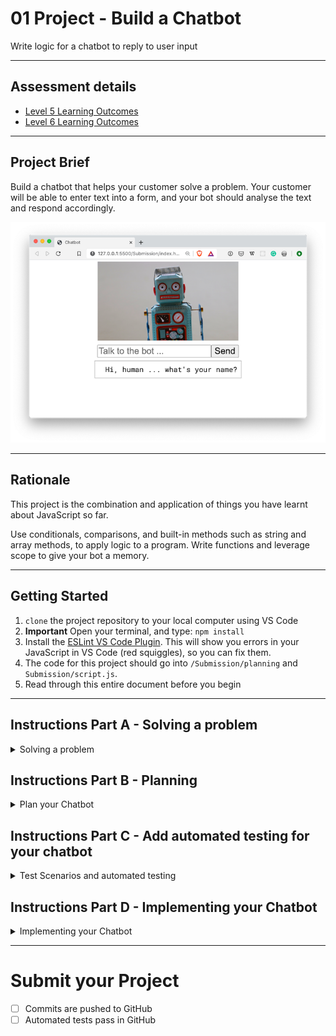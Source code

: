# 01 Project - Build a Chatbot

Write logic for a chatbot to reply to user input

---

## Assessment details

- [Level 5 Learning Outcomes](./docs/learning-outcomes-l5.md)
- [Level 6 Learning Outcomes](./docs/learning-outcomes-l6.md)

---

## Project Brief

Build a chatbot that helps your customer solve a problem. Your customer will be able to enter text into a form, and your bot should analyse the text and respond accordingly.

![exercise](docs/chatbot-exercise.png)

---

## Rationale

This project is the combination and application of things you have learnt about JavaScript so far.

Use conditionals, comparisons, and built-in methods such as string and array methods, to apply logic to a program. Write functions and leverage scope to give your bot a memory.

---

## Getting Started

1. `clone` the project repository to your local computer using VS Code
2. **Important** Open your terminal, and type: `npm install`
3. Install the [ESLint VS Code Plugin](https://marketplace.visualstudio.com/items?itemName=dbaeumer.vscode-eslint). This will show you errors in your JavaScript in VS Code (red squiggles), so you can fix them.
4. The code for this project should go into `/Submission/planning` and `Submission/script.js`.
5. Read through this entire document before you begin

---

## Instructions Part A - Solving a problem

<details>
<summary>Solving a problem</summary>
<br>

You are going to build a helpful chatbot, that will solve a problem for your customer. Your chatbot should have its own personality, and the problem it solves can be anything you like.

Some examples of problems that your chatbot could help with:

- What should I have for dinner? ([example](https://www.tasteofhome.com/article/what-should-i-make-for-dinner/))
- What movie should I watch? ([example](https://www.buzzfeed.com/spenceralthouse/what-movie-should-i-watch-tonight-quiz))
- Ordering a Pizza to be delivered ([example](https://www.youtube.com/watch?v=DU4m_mJP0Uo))
- A self care Chatbot ([example](https://philome.la/jace_harr/you-feel-like-shit-an-interactive-self-care-guide/play/index.html))

Once you have decided on what problem your Chatbot will solve, write a problem statement. This should include what problem your Chatbot will solve for customers. Use a tool like Grammarly to help fix spelling and grammatical errors.

**Acceptance criteria**

1. Write the problem statement that your Chatbot will be solving for a customer in the file located at `Submission/planning/problem.md`
   - Optional: You can use Markdown text formatting in your `problem.md` file. See [Mastering Markdown](https://masteringmarkdown.com/) by Wes Bos to learn how to use markdown.
2. Commit this change to git

</details>

## Instructions Part B - Planning

<details>
<summary>Plan your Chatbot</summary>
<br>

Now you have your problem defined, it's time to plan how to implement the Chatbot.

Draw some flow charts to determine the paths that customers can take when talking to the Chatbot. Don't forget to plan for situations when your Chatbot cannot understand the reply from the customer. Create a flowchart using an online tool such as [Excalidraw](https://excalidraw.com/) or [Miro](https://miro.com/)

Think about what information you need from the customer at each point, and determine how you can understand the customer using JavaScript. Also, think about what you need the Chatbot to ask and reply with to be able to progress to the next step in your flow chart.

Your Chatbot conversation should have at least 2 paths the customers can follow. For example, if you are building a Chatbot to help your customer choose a movie, you might ask them if they like Action or Romance, meaning there are two possible paths.

Your chatbot should also show some personality, maybe it tells jokes, or offers advice when asked.

**Acceptance criteria**

1. Flow chart graphics are added to the `Submission/planning` folder
2. Flow charts have at least two paths
3. Flow charts take into account the acceptance criteria for the "Implementing your chatbot" section

**Note:** It is expected that plans change, so it's fine if what you plan doesn't match the end result.

</details>

## Instructions Part C - Add automated testing for your chatbot

<details>
<summary>Test Scenarios and automated testing</summary>
<br>

Based on your flowchart, write down some test scenarios, where you list the inputs and the outputs. An example might look like this:

```
## Path for Point Break movie

Start: What is your name?
Input: Rob
Output: Hello Rob, Do you like Romance or Action movies?
Input: Action
Output: I recommend Total Recall. Are you happy with this suggestion?
Input: No
Output: In that case, I recommend Point Break. Are you happy with this suggestion?
Input: yes
Output: Enjoy your movie!
```

You can add more test scenarios as you need.

Once you have some test scenarios, you can write automated tests for them. Writing automated tests for your JavaScript is an industry-standard practice.

Open `/test/script.test.js`, and watch the video tutorial below to understand how to write automated tests for your chatbot. **Important** watch the whole video through before attempting to follow along.

[Write automated tests for your Chatbot](https://www.loom.com/share/debdef7b19644366a4cd385fa0aa0b89)

**Acceptance criteria**

1. Test scenarios are added to `Submission/planning/problem.md`
2. Automated tests are written and pass for test scenarios 
3. Automated tests have good test descriptions, that indicate the scenario that is under test

</details>

## Instructions Part D - Implementing your Chatbot

<details>
<summary>Implementing your Chatbot</summary>
<br>

Use your plan to break down your project into small tasks. Don't try and do everything at once, it will be overwhelming.

It's a good idea to break down your tasks as tiny as possible. Only implement one test scenario at a time

**Acceptance criteria**

1. The chatbot asks a series of questions to the customer, which are used to solve the problem
   - There should be at least two paths the customer can follow
2. The chatbot considers the user experience by:
   -  Making the conversation flow naturally
   -  Ensuring there are no bugs where the customer gets trapped, and the bot never replies with `undefined`
3. The chatbot asks for the customer's name at the start of the conversation and refers to them by name in at least two replies
4. The chatbot can respond to at least two questions or instructions from the customer, at any time during the conversation
   - For example: restart, turn on dark mode (this might change the page design to use a black background), help, etc
5. If the chatbot doesn't understand the customer, it offers helpful messages so the customer can continue
   - For example: "I couldn't understand your reply, try answering 'yes' or 'no'"

</details>

---

# Submit your Project

- [ ] Commits are pushed to GitHub
- [ ] Automated tests pass in GitHub